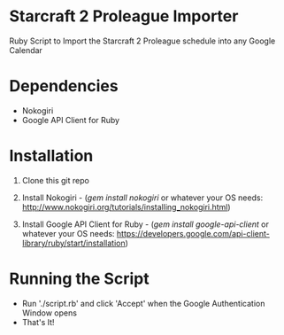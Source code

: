 # Starcraft 2 Proleague Importer
Ruby Script to Import the Starcraft 2 Proleague schedule into any Google Calendar

# Dependencies
- Nokogiri
- Google API Client for Ruby

# Installation

1. Clone this git repo

2. Install Nokogiri - 
(*gem install nokogiri* or whatever your OS needs: http://www.nokogiri.org/tutorials/installing_nokogiri.html)

3. Install Google API Client for Ruby - 
(*gem install google-api-client* or whatever your OS needs:
https://developers.google.com/api-client-library/ruby/start/installation)

# Running the Script
- Run './script.rb' and click 'Accept' when the Google Authentication Window opens
- That's It!

